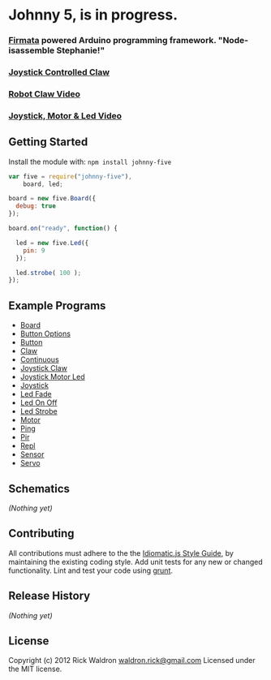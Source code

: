 # Johnny 5, is in progress.

### [Firmata](https://github.com/jgautier/firmata) powered Arduino programming framework. "Node-isassemble Stephanie!"

### [Joystick Controlled Claw](http://jsfiddle.net/rwaldron/6ZXFe/show/light/)
### [Robot Claw Video](http://jsfiddle.net/rwaldron/CFSZJ/show/light/)
### [Joystick, Motor & Led Video](http://jsfiddle.net/rwaldron/gADSz/show/light/)

## Getting Started
Install the module with: `npm install johnny-five`

```javascript
var five = require("johnny-five"),
    board, led;

board = new five.Board({
  debug: true
});

board.on("ready", function() {

  led = new five.Led({
    pin: 9
  });

  led.strobe( 100 );
});
```

## Example Programs

- [Board](https://github.com/rwldrn/johnny-five/blob/master/docs/board.md)
- [Button Options](https://github.com/rwldrn/johnny-five/blob/master/docs/button-options.md)
- [Button](https://github.com/rwldrn/johnny-five/blob/master/docs/button.md)
- [Claw](https://github.com/rwldrn/johnny-five/blob/master/docs/claw.md)
- [Continuous](https://github.com/rwldrn/johnny-five/blob/master/docs/continuous.md)
- [Joystick Claw](https://github.com/rwldrn/johnny-five/blob/master/docs/joystick-claw.md)
- [Joystick Motor Led](https://github.com/rwldrn/johnny-five/blob/master/docs/joystick-motor-led.md)
- [Joystick](https://github.com/rwldrn/johnny-five/blob/master/docs/joystick.md)
- [Led Fade](https://github.com/rwldrn/johnny-five/blob/master/docs/led-fade.md)
- [Led On Off](https://github.com/rwldrn/johnny-five/blob/master/docs/led-on-off.md)
- [Led Strobe](https://github.com/rwldrn/johnny-five/blob/master/docs/led-strobe.md)
- [Motor](https://github.com/rwldrn/johnny-five/blob/master/docs/motor.md)
- [Ping](https://github.com/rwldrn/johnny-five/blob/master/docs/ping.md)
- [Pir](https://github.com/rwldrn/johnny-five/blob/master/docs/pir.md)
- [Repl](https://github.com/rwldrn/johnny-five/blob/master/docs/repl.md)
- [Sensor](https://github.com/rwldrn/johnny-five/blob/master/docs/sensor.md)
- [Servo](https://github.com/rwldrn/johnny-five/blob/master/docs/servo.md)


## Schematics

_(Nothing yet)_



## Contributing
All contributions must adhere to the the [Idiomatic.js Style Guide](https://github.com/rwldrn/idiomatic.js),
by maintaining the existing coding style. Add unit tests for any new or changed functionality. Lint and test your code using [grunt](https://github.com/cowboy/grunt).

## Release History
_(Nothing yet)_

## License
Copyright (c) 2012 Rick Waldron <waldron.rick@gmail.com>
Licensed under the MIT license.
